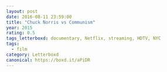 ```yaml
---
layout: post 
date: 2016-08-11 23:59:00
title: "Chuck Norris vs Communism"
year: 2015
rating: 0.5
tags_letterboxd: documentary, Netflix, streaming, HDTV, NYC
tags:
  - film
category: Letterboxd
canonical: https://boxd.it/aPiDR
---
```

